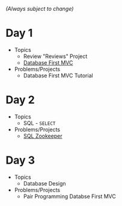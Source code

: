 _(Always subject to change)_

# Day 1
- Topics
  - Review "Reviews" Project
  - [Database First MVC](https://docs.google.com/a/wecancodeit.org/presentation/d/1pVCilQ-RAr5u0-7Q_76jBHKYkVFezQS9W3twsqa9i9w/edit?usp=sharing)
- Problems/Projects
  - Database First MVC Tutorial

# Day 2
- Topics
  - SQL - `SELECT`
- Problems/Projects
  - [SQL Zookeeper](Assignments/01-sql-zookeeper)

# Day 3
- Topics
  - Database Design
- Problems/Projects
  - Pair Programming Databse First MVC
